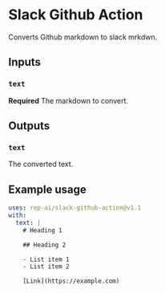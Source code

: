 # Slack Github Action

Converts Github markdown to slack mrkdwn.

## Inputs

### `text`

**Required** The markdown to convert.

## Outputs

### `text`

The converted text.

## Example usage

```yaml
uses: rep-ai/slack-github-action@v1.1
with:
  text: |
    # Heading 1

    ## Heading 2

    - List item 1
    - List item 2

    [Link](https://example.com)
```
